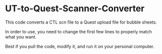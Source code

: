 # UT-to-Quest-Scanner-Converter
This code converts a CTL scn file to a Quest upload file for bubble sheets.

In order to use, you need to change the first few lines to properly match what you want.

Best if you pull the code, modify it, and run it on your personal computer. 
